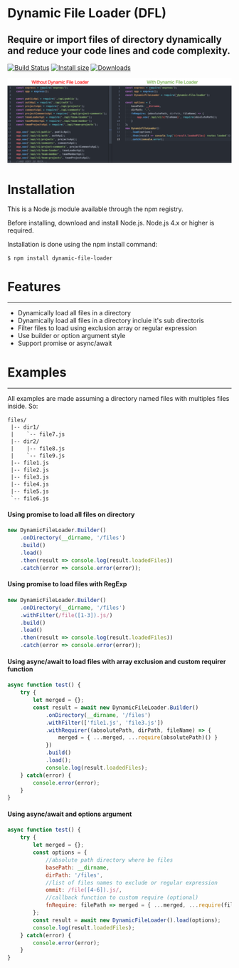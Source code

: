 # **Dynamic File Loader (DFL)**
## Require or import files of directory dynamically and reduce your code lines and code complexity.

[![Build Status](https://travis-ci.org/carboleda/dynamic-file-loader.svg?branch=master)](https://travis-ci.org/carboleda/dynamic-file-loader) [![Install size](https://packagephobia.now.sh/badge?p=dynamic-file-loader)](https://packagephobia.now.sh/result?p=dynamic-file-loader) [![Downloads](https://img.shields.io/npm/dm/dynamic-file-loader.svg)](https://img.shields.io/npm/dm/dynamic-file-loader.svg)

![Build Status](./docs/comparation.png)

# **Installation**
This is a Node.js module available through the npm registry.

Before installing, download and install Node.js. Node.js 4.x or higher is required.

Installation is done using the npm install command:

```shell
$ npm install dynamic-file-loader
```

# **Features**
---
- Dynamically load all files in a directory
- Dynamically load all files in a directory incluie it's sub directoris
- Filter files to load using exclusion array or regular expression
- Use builder or option argument style
- Support promise or async/await

# **Examples**
---

All examples are made assuming a directory named files with multiples files inside. So:
```shell
files/
 |-- dir1/
 |    `-- file7.js
 |-- dir2/
 |    |-- file8.js
 |    `-- file9.js
 |-- file1.js
 |-- file2.js
 |-- file3.js
 |-- file4.js
 |-- file5.js
 `-- file6.js
```

#### Using promise to load all files on directory
```js
new DynamicFileLoader.Builder()
    .onDirectory(__dirname, '/files')
    .build()
    .load()
    .then(result => console.log(result.loadedFiles))
    .catch(error => console.error(error));
```

#### Using promise to load files with RegExp
```js
new DynamicFileLoader.Builder()
    .onDirectory(__dirname, '/files')
    .withFilter(/file([1-3]).js/)
    .build()
    .load()
    .then(result => console.log(result.loadedFiles))
    .catch(error => console.error(error));
```

#### Using async/await to load files with array exclusion and custom requirer function
```js
async function test() {
    try {
        let merged = {};
        const result = await new DynamicFileLoader.Builder()
            .onDirectory(__dirname, '/files')
            .withFilter(['file1.js', 'file3.js'])
            .withRequirer((absolutePath, dirPath, fileName) => {
                merged = { ...merged, ...require(absolutePath)() }
            })
            .build()
            .load();
            console.log(result.loadedFiles);
    } catch(error) {
        console.error(error);
    }
}
```

#### Using async/await and options argument
```js
async function test() {
    try {
        let merged = {};
        const options = {
            //absolute path directory where be files
            basePath: __dirname,
            dirPath: '/files',
            //list of files names to exclude or regular expression
            ommit: /file([4-6]).js/,
            //callback function to custom require (optional)
            fnRequire: filePath => merged = { ...merged, ...require(filePath)() }
        };
        const result = await new DynamicFileLoader().load(options);
        console.log(result.loadedFiles);
    } catch(error) {
        console.error(error);
    }
}
```